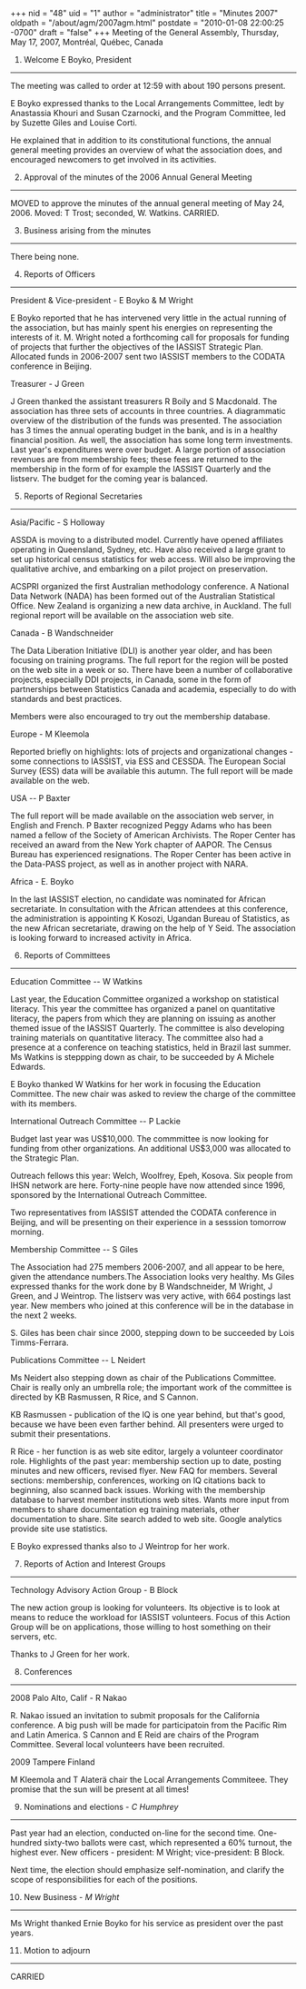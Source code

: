 +++
nid = "48"
uid = "1"
author = "administrator"
title = "Minutes 2007"
oldpath = "/about/agm/2007agm.html"
postdate = "2010-01-08 22:00:25 -0700"
draft = "false"
+++
Meeting of the General Assembly, Thursday, May 17, 2007, Montréal,
Québec, Canada

1. Welcome E Boyko, President
-----------------------------

The meeting was called to order at 12:59 with about 190 persons present.

E Boyko expressed thanks to the Local Arrangements Committee, ledt by
Anastassia Khouri and Susan Czarnocki, and the Program Committee, led by
Suzette Giles and Louise Corti.

He explained that in addition to its constitutional functions, the
annual general meeting provides an overview of what the association
does, and encouraged newcomers to get involved in its activities.

2. Approval of the minutes of the 2006 Annual General Meeting
-------------------------------------------------------------

MOVED to approve the minutes of the annual general meeting of May 24,
2006. Moved: T Trost; seconded, W. Watkins. CARRIED.

3. Business arising from the minutes
------------------------------------

There being none.

4. Reports of Officers
----------------------

President & Vice-president - E Boyko & M Wright

E Boyko reported that he has intervened very little in the actual
running of the association, but has mainly spent his energies on
representing the interests of it. M. Wright noted a forthcoming call for
proposals for funding of projects that further the objectives of the
IASSIST Strategic Plan. Allocated funds in 2006-2007 sent two IASSIST
members to the CODATA conference in Beijing.

Treasurer - J Green

J Green thanked the assistant treasurers R Boily and S Macdonald. The
association has three sets of accounts in three countries. A
diagrammatic overview of the distribution of the funds was presented.
The association has 3 times the annual operating budget in the bank, and
is in a healthy financial position. As well, the association has some
long term investments. Last year\'s expenditures were over budget. A
large portion of association revenues are from membership fees; these
fees are returned to the membership in the form of for example the
IASSIST Quarterly and the listserv. The budget for the coming year is
balanced.

5. Reports of Regional Secretaries
----------------------------------

Asia/Pacific - S Holloway

ASSDA is moving to a distributed model. Currently have opened affiliates
operating in Queensland, Sydney, etc. Have also received a large grant
to set up historical census statistics for web access. Will also be
improving the qualitative archive, and embarking on a pilot project on
preservation.

ACSPRI organized the first Australian methodology conference. A National
Data Network (NADA) has been formed out of the Australian Statistical
Office. New Zealand is organizing a new data archive, in Auckland. The
full regional report will be available on the association web site.

Canada - B Wandschneider

The Data Liberation Initiative (DLI) is another year older, and has been
focusing on training programs. The full report for the region will be
posted on the web site in a week or so. There have been a number of
collaborative projects, especially DDI projects, in Canada, some in the
form of partnerships between Statistics Canada and academia, especially
to do with standards and best practices.

Members were also encouraged to try out the membership database.

Europe - M Kleemola

Reported briefly on highlights: lots of projects and organizational
changes - some connections to IASSIST, via ESS and CESSDA. The European
Social Survey (ESS) data will be available this autumn. The full report
will be made available on the web.

USA -- P Baxter

The full report will be made available on the association web server, in
English and French. P Baxter recognized Peggy Adams who has been named a
fellow of the Society of American Archivists. The Roper Center has
received an award from the New York chapter of AAPOR. The Census Bureau
has experienced resignations. The Roper Center has been active in the
Data-PASS project, as well as in another project with NARA.

Africa - E. Boyko

In the last IASSIST election, no candidate was nominated for African
secretariate. In consultation with the African attendees at this
conference, the administration is appointing K Kosozi, Ugandan Bureau of
Statistics, as the new African secretariate, drawing on the help of Y
Seid. The association is looking forward to increased activity in
Africa.

6. Reports of Committees
------------------------

Education Committee -- W Watkins

Last year, the Education Committee organized a workshop on statistical
literacy. This year the committee has organized a panel on quantitative
literacy, the papers from which they are planning on issuing as another
themed issue of the IASSIST Quarterly. The committee is also developing
training materials on quantitative literacy. The committee also had a
presence at a conference on teaching statistics, held in Brazil last
summer. Ms Watkins is steppping down as chair, to be succeeded by A
Michele Edwards.

E Boyko thanked W Watkins for her work in focusing the Education
Committee. The new chair was asked to review the charge of the committee
with its members.

International Outreach Committee -- P Lackie

Budget last year was US\$10,000. The commmittee is now looking for
funding from other organizations. An additional US\$3,000 was allocated
to the Strategic Plan.

Outreach fellows this year: Welch, Woolfrey, Epeh, Kosova. Six people
from IHSN network are here. Forty-nine people have now attended since
1996, sponsored by the International Outreach Committee.

Two representatives from IASSIST attended the CODATA conference in
Beijing, and will be presenting on their experience in a sesssion
tomorrow morning.

Membership Committee -- S Giles

The Association had 275 members 2006-2007, and all appear to be here,
given the attendance numbers.The Association looks very healthy. Ms
Giles expressed thanks for the work done by B Wandschneider, M Wright, J
Green, and J Weintrop. The listserv was very active, with 664 postings
last year. New members who joined at this conference will be in the
database in the next 2 weeks.

S. Giles has been chair since 2000, stepping down to be succeeded by
Lois Timms-Ferrara.

Publications Committee -- L Neidert

Ms Neidert also stepping down as chair of the Publications Committee.
Chair is really only an umbrella role; the important work of the
committee is directed by KB Rasmussen, R Rice, and S Cannon.

KB Rasmussen - publication of the IQ is one year behind, but that\'s
good, because we have been even farther behind. All presenters were
urged to submit their presentations.

R Rice - her function is as web site editor, largely a volunteer
coordinator role. Highlights of the past year: membership section up to
date, posting minutes and new officers, revised flyer. New FAQ for
members. Several sections: membership, conferences, working on IQ
citations back to beginning, also scanned back issues. Working with the
membership database to harvest member institutions web sites. Wants more
input from members to share documentation eg training materials, other
documentation to share. Site search added to web site. Google analytics
provide site use statistics.

E Boyko expressed thanks also to J Weintrop for her work.

7. Reports of Action and Interest Groups
----------------------------------------

Technology Advisory Action Group - B Block

The new action group is looking for volunteers. Its objective is to look
at means to reduce the workload for IASSIST volunteers. Focus of this
Action Group will be on applications, those willing to host something on
their servers, etc.

Thanks to J Green for her work.

8. Conferences
--------------

2008 Palo Alto, Calif - R Nakao

R. Nakao issued an invitation to submit proposals for the California
conference. A big push will be made for participatoin from the Pacific
Rim and Latin America. S Cannon and E Reid are chairs of the Program
Committee. Several local volunteers have been recruited.

2009 Tampere Finland

M Kleemola and T Alaterä chair the Local Arrangements Commiteee. They
promise that the sun will be present at all times!

9. Nominations and elections - *C Humphrey*
-------------------------------------------

Past year had an election, conducted on-line for the second time.
One-hundred sixty-two ballots were cast, which represented a 60%
turnout, the highest ever. New officers - president: M Wright;
vice-president: B Block.

Next time, the election should emphasize self-nomination, and clarify
the scope of responsibilities for each of the positions.

10. New Business - *M Wright*
-----------------------------

Ms Wright thanked Ernie Boyko for his service as president over the past
years.

11. Motion to adjourn
---------------------

CARRIED
